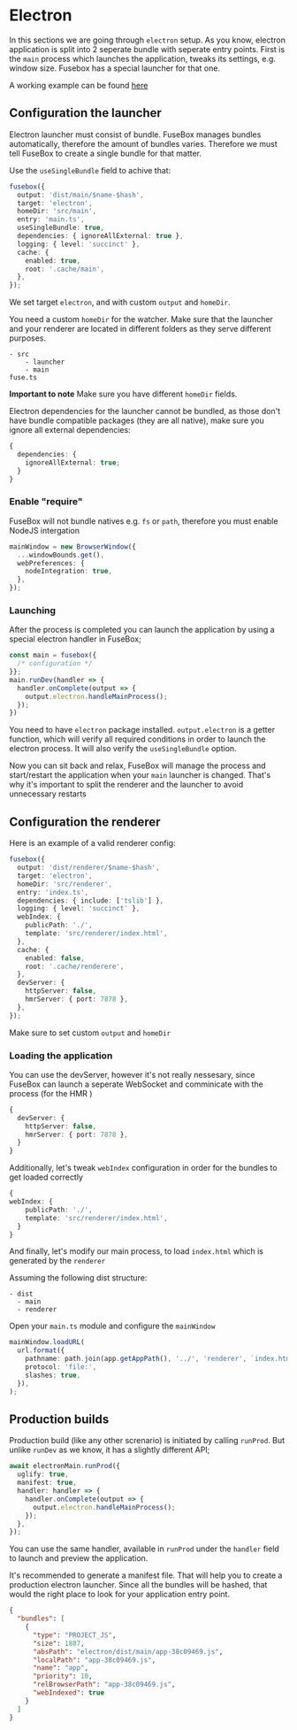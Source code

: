 # Electron

In this sections we are going through `electron` setup. As you know, electron application is split into 2 seperate
bundle with seperate entry points. First is the `main` process which launches the application, tweaks its settings, e.g.
window size. Fusebox has a special launcher for that one.

A working example can be found [here](https://github.com/fuse-box/fuse-box-electron-seed)

## Configuration the launcher

Electron launcher must consist of bundle. FuseBox manages bundles automatically, therefore the amount of bundles varies.
Therefore we must tell FuseBox to create a single bundle for that matter.

Use the `useSingleBundle` field to achive that:

```ts
fusebox({
  output: 'dist/main/$name-$hash',
  target: 'electron',
  homeDir: 'src/main',
  entry: 'main.ts',
  useSingleBundle: true,
  dependencies: { ignoreAllExternal: true },
  logging: { level: 'succinct' },
  cache: {
    enabled: true,
    root: '.cache/main',
  },
});
```

We set target `electron`, and with custom `output` and `homeDir`.

You need a custom `homeDir` for the watcher. Make sure that the launcher and your renderer are located in different
folders as they serve different purposes.

```
- src
    - launcher
    - main
fuse.ts
```

**Important to note** Make sure you have different `homeDir` fields.

Electron dependencies for the launcher cannot be bundled, as those don't have bundle compatible packages (they are all
native), make sure you ignore all external dependencies:

```ts
{
  dependencies: {
    ignoreAllExternal: true;
  }
}
```

### Enable "require"

FuseBox will not bundle natives e.g. `fs` or `path`, therefore you must enable NodeJS intergation

```ts
mainWindow = new BrowserWindow({
  ...windowBounds.get(),
  webPreferences: {
    nodeIntegration: true,
  },
});
```

### Launching

After the process is completed you can launch the application by using a special electron handler in FuseBox;

```ts
const main = fusebox({
  /* configuration */
}};
main.runDev(handler => {
  handler.onComplete(output => {
    output.electron.handleMainProcess();
  });
})
```

You need to have `electron` package installed. `output.electron` is a getter function, which will verify all required
conditions in order to launch the electron process. It will also verify the `useSingleBundle` option.

Now you can sit back and relax, FuseBox will manage the process and start/restart the application when your `main`
launcher is changed. That's why it's important to split the renderer and the launcher to avoid unnecessary restarts

## Configuration the renderer

Here is an example of a valid renderer config:

```ts
fusebox({
  output: 'dist/renderer/$name-$hash',
  target: 'electron',
  homeDir: 'src/renderer',
  entry: 'index.ts',
  dependencies: { include: ['tslib'] },
  logging: { level: 'succinct' },
  webIndex: {
    publicPath: './',
    template: 'src/renderer/index.html',
  },
  cache: {
    enabled: false,
    root: '.cache/renderere',
  },
  devServer: {
    httpServer: false,
    hmrServer: { port: 7878 },
  },
});
```

Make sure to set custom `output` and `homeDir`

### Loading the application

You can use the devServer, however it's not really nessesary, since FuseBox can launch a seperate WebSocket and
comminicate with the process (for the HMR )

```ts
{
  devServer: {
    httpServer: false,
    hmrServer: { port: 7878 },
  }
}
```

Additionally, let's tweak `webIndex` configuration in order for the bundles to get loaded correctly

```ts
{
webIndex: {
    publicPath: './',
    template: 'src/renderer/index.html',
  }
}
```

And finally, let's modify our main process, to load `index.html` which is generated by the `renderer`

Assuming the following dist structure:

```
- dist
  - main
  - renderer
```

Open your `main.ts` module and configure the `mainWindow`

```ts
mainWindow.loadURL(
  url.format({
    pathname: path.join(app.getAppPath(), '../', 'renderer', `index.html`),
    protocol: 'file:',
    slashes: true,
  }),
);
```

## Production builds

Production build (like any other screnario) is initiated by calling `runProd`. But unlike `runDev` as we know, it has a
slightly different API;

```ts
await electronMain.runProd({
  uglify: true,
  manifest: true,
  handler: handler => {
    handler.onComplete(output => {
      output.electron.handleMainProcess();
    });
  },
});
```

You can use the same handler, available in `runProd` under the `handler` field to launch and preview the application.

It's recommended to generate a manifest file. That will help you to create a production electron launcher. Since all the
bundles will be hashed, that would the right place to look for your application entry point.

```json
{
  "bundles": [
    {
      "type": "PROJECT_JS",
      "size": 1887,
      "absPath": "electron/dist/main/app-38c09469.js",
      "localPath": "app-38c09469.js",
      "name": "app",
      "priority": 10,
      "relBrowserPath": "app-38c09469.js",
      "webIndexed": true
    }
  ]
}
```
